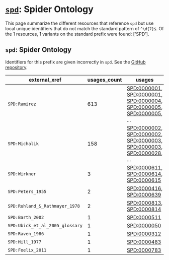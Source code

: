 # [`spd`](https://bioregistry.io/spd): Spider Ontology

This page summarize the different resources that reference `spd`
but use local unique identifiers that do not match the standard pattern of
`^\d{7}$`. Of the 1 resources,
1 variants on the standard prefix were found: ['SPD'].

## `spd`: Spider Ontology

Identifiers for this prefix are given incorrectly in `spd`. See the [GitHub repository](https://github.com/obophenotype/spider-ontology).

| external_xref                   |   usages_count | usages                                                                                                                                                                                                                                                                                                     |
|---------------------------------|----------------|------------------------------------------------------------------------------------------------------------------------------------------------------------------------------------------------------------------------------------------------------------------------------------------------------------|
| `SPD:Ramirez`                   |            613 | [SPD:0000001](http://purl.obolibrary.org/obo/SPD_0000001), [SPD:0000001](http://purl.obolibrary.org/obo/SPD_0000001), [SPD:0000004](http://purl.obolibrary.org/obo/SPD_0000004), [SPD:0000005](http://purl.obolibrary.org/obo/SPD_0000005), [SPD:0000005](http://purl.obolibrary.org/obo/SPD_0000005), ... |
| `SPD:Michalik`                  |            158 | [SPD:0000002](http://purl.obolibrary.org/obo/SPD_0000002), [SPD:0000002](http://purl.obolibrary.org/obo/SPD_0000002), [SPD:0000003](http://purl.obolibrary.org/obo/SPD_0000003), [SPD:0000003](http://purl.obolibrary.org/obo/SPD_0000003), [SPD:0000028](http://purl.obolibrary.org/obo/SPD_0000028), ... |
| `SPD:Wirkner`                   |              3 | [SPD:0000611](http://purl.obolibrary.org/obo/SPD_0000611), [SPD:0000614](http://purl.obolibrary.org/obo/SPD_0000614), [SPD:0000615](http://purl.obolibrary.org/obo/SPD_0000615)                                                                                                                            |
| `SPD:Peters_1955`               |              2 | [SPD:0000416](http://purl.obolibrary.org/obo/SPD_0000416), [SPD:0000639](http://purl.obolibrary.org/obo/SPD_0000639)                                                                                                                                                                                       |
| `SPD:Ruhland_&_Rathmayer_1978`  |              2 | [SPD:0000813](http://purl.obolibrary.org/obo/SPD_0000813), [SPD:0000814](http://purl.obolibrary.org/obo/SPD_0000814)                                                                                                                                                                                       |
| `SPD:Barth_2002`                |              1 | [SPD:0000511](http://purl.obolibrary.org/obo/SPD_0000511)                                                                                                                                                                                                                                                  |
| `SPD:Ubick_et_al_2005_glossary` |              1 | [SPD:0000050](http://purl.obolibrary.org/obo/SPD_0000050)                                                                                                                                                                                                                                                  |
| `SPD:Raven_1986`                |              1 | [SPD:0000312](http://purl.obolibrary.org/obo/SPD_0000312)                                                                                                                                                                                                                                                  |
| `SPD:Hill_1977`                 |              1 | [SPD:0000483](http://purl.obolibrary.org/obo/SPD_0000483)                                                                                                                                                                                                                                                  |
| `SPD:Foelix_2011`               |              1 | [SPD:0000783](http://purl.obolibrary.org/obo/SPD_0000783)                                                                                                                                                                                                                                                  |

